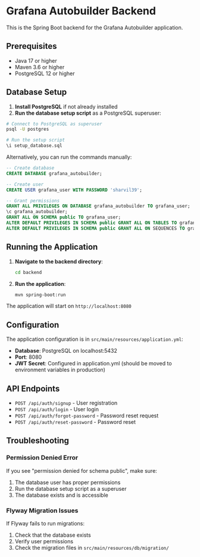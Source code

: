 # Grafana Autobuilder Backend

This is the Spring Boot backend for the Grafana Autobuilder application.

## Prerequisites

- Java 17 or higher
- Maven 3.6 or higher
- PostgreSQL 12 or higher

## Database Setup

1. **Install PostgreSQL** if not already installed
2. **Run the database setup script** as a PostgreSQL superuser:

```bash
# Connect to PostgreSQL as superuser
psql -U postgres

# Run the setup script
\i setup_database.sql
```

Alternatively, you can run the commands manually:

```sql
-- Create database
CREATE DATABASE grafana_autobuilder;

-- Create user
CREATE USER grafana_user WITH PASSWORD 'sharvil39';

-- Grant permissions
GRANT ALL PRIVILEGES ON DATABASE grafana_autobuilder TO grafana_user;
\c grafana_autobuilder;
GRANT ALL ON SCHEMA public TO grafana_user;
ALTER DEFAULT PRIVILEGES IN SCHEMA public GRANT ALL ON TABLES TO grafana_user;
ALTER DEFAULT PRIVILEGES IN SCHEMA public GRANT ALL ON SEQUENCES TO grafana_user;
```

## Running the Application

1. **Navigate to the backend directory**:

   ```bash
   cd backend
   ```

2. **Run the application**:
   ```bash
   mvn spring-boot:run
   ```

The application will start on `http://localhost:8080`

## Configuration

The application configuration is in `src/main/resources/application.yml`:

- **Database**: PostgreSQL on localhost:5432
- **Port**: 8080
- **JWT Secret**: Configured in application.yml (should be moved to environment variables in production)

## API Endpoints

- `POST /api/auth/signup` - User registration
- `POST /api/auth/login` - User login
- `POST /api/auth/forgot-password` - Password reset request
- `POST /api/auth/reset-password` - Password reset

## Troubleshooting

### Permission Denied Error

If you see "permission denied for schema public", make sure:

1. The database user has proper permissions
2. Run the database setup script as a superuser
3. The database exists and is accessible

### Flyway Migration Issues

If Flyway fails to run migrations:

1. Check that the database exists
2. Verify user permissions
3. Check the migration files in `src/main/resources/db/migration/`
